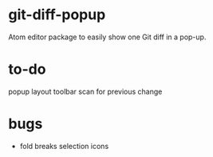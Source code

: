 git-diff-popup
==========

Atom editor package to easily show one Git diff in a pop-up.

# to-do
  popup layout
  toolbar
  scan for previous change

# bugs
- fold breaks selection icons
